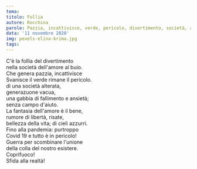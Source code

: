 ```yaml
---
tema:
titolo: Follia
autore: Rocchina
parole: Pazzia, incattivisce, verde, pericolo, divertimento, società, amore, buio
data: '11 novembre 2020'
img: pexels-elina-krima.jpg
tags: 
---
```


C'è la  follia  del divertimento  
nella società dell'amore al buio.  
Che genera pazzia, incattivisce  
Svanisce il verde rimane il pericolo.  
di una società alterata,  
generazuone vacua,  
una gabbia di fallimento e ansietà;  
senza campo d'aiuto.   
La fantasia dell'amore è il bene,  
rumore di libertà, risate,  
bellezza della vita; di cieli azzurri.  
Fino alla  pandemia: purtroppo  
Covid 19 e tutto è in pericolo!  
Guerra per scombinare  l'unione   
della colla del nostro esistere.  
Coprifuoco!  
Sfida alla  realtà!  

